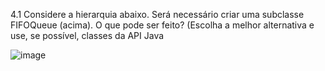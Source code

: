 4.1 Considere a hierarquia abaixo. Será necessário criar uma
subclasse FIFOQueue (acima). O que pode ser feito? (Escolha a
melhor alternativa e use, se possível, classes da API Java

![image](https://github.com/user-attachments/assets/455246c0-0bf4-45d3-bbd6-935c9e0e8551)
